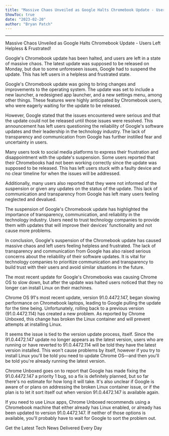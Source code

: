 ```yaml
---
title: "Massive Chaos Unveiled as Google Halts Chromebook Update - Users Left Helpless & Frustrated!"
ShowToc: true 
date: "2023-02-20"
author: "Bryan Patch"
---
```

*****
Massive Chaos Unveiled as Google Halts Chromebook Update - Users Left Helpless & Frustrated!

Google's Chromebook update has been halted, and users are left in a state of massive chaos. The latest update was supposed to be released on Monday, but due to some unforeseen issues, Google had to suspend the update. This has left users in a helpless and frustrated state.

Google's Chromebook update was going to bring changes and improvements to the operating system. The update was set to include a new launcher, a redesigned app launcher, and a new settings menu, among other things. These features were highly anticipated by Chromebook users, who were eagerly waiting for the update to be released.

However, Google stated that the issues encountered were serious and that the update could not be released until those issues were resolved. This announcement has left users questioning the reliability of Google's software updates and their leadership in the technology industry. The lack of transparency and communication from Google has further instilled fear and uncertainty in users.

Many users took to social media platforms to express their frustration and disappointment with the update's suspension. Some users reported that their Chromebooks had not been working correctly since the update was supposed to be released. This has left users stuck with a faulty device and no clear timeline for when the issues will be addressed.

Additionally, many users also reported that they were not informed of the suspension or given any updates on the status of the update. This lack of communication and transparency from Google has left many users feeling neglected and devalued.

The suspension of Google's Chromebook update has highlighted the importance of transparency, communication, and reliability in the technology industry. Users need to trust technology companies to provide them with updates that will improve their devices' functionality and not cause more problems.

In conclusion, Google's suspension of the Chromebook update has caused massive chaos and left users feeling helpless and frustrated. The lack of transparency and communication from Google has also raised serious concerns about the reliability of their software updates. It is vital for technology companies to prioritize communication and transparency to build trust with their users and avoid similar situations in the future.



The most recent update for Google's Chromebooks was causing Chrome OS to slow down, but after the update was halted users noticed that they no longer can install Linux on their machines.

 

Chrome OS 91's most recent update, version 91.0.4472.147, began slowing performance on Chromebook laptops, leading to Google pulling the update for the time being. Unfortunately, rolling back to a previous version (91.0.4472.114) has created a new problem. As reported by Chrome Unboxed, this change has broken the Linux container and will prevent attempts at installing Linux.

 

It seems the issue is tied to the version update process, itself. Since the 91.0.4472.147 update no longer appears as the latest version, users who are running or have reverted to 91.0.4472.114 will be told they have the latest version installed. This won't cause problems by itself, however if you try to install Linux you'll be told you need to update Chrome OS—and then you'll be told you're already running the latest version.

 

Chrome Unboxed goes on to report that Google has made fixing the 91.0.4472.147 a priority 1 bug, so a fix is definitely planned, but so far there's no estimate for how long it will take. It's also unclear if Google is aware of or plans on addressing the broken Linux container issue, or if the plan is to let it sort itself out when version 91.0.4472.147 is available again.

 

If you need to use Linux apps, Chrome Unboxed recommends using a Chromebook machine that either already has Linux enabled, or already has been updated to version 91.0.4472.147. If neither of those options is available, you'll probably have to wait for Google to sort the problem out.

 

Get the Latest Tech News Delivered Every Day




